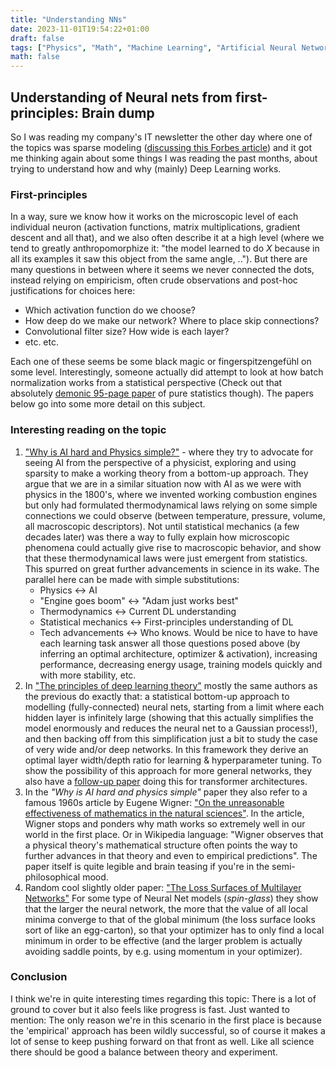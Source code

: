 ```yaml
---
title: "Understanding NNs"
date: 2023-11-01T19:54:22+01:00
draft: false
tags: ["Physics", "Math", "Machine Learning", "Artificial Neural Networks", "AI", "Data Science", "Sparsity", "Thermodynamics"]
math: false
---
```


## Understanding of Neural nets from first-principles: Brain dump

So I was reading my company's IT newsletter the other day where one of the topics was sparse modeling ([discussing this Forbes article](https://www.forbes.com/sites/johnwerner/2023/08/17/sparse-models-the-math-and-a-new-theory-for-ground-breaking-ai/)) and it got me thinking again about some things I was reading the past months, about trying to understand how and why (mainly) Deep Learning works.

### First-principles

In a way, sure we know how it works on the microscopic level of each individual neuron (activation functions, matrix multiplications, gradient descent and all that), and we also often describe it at a high level (where we tend to greatly anthropomorphize it: "the model learned to do *X* because in all its examples it saw this object from the same angle, .."). But there are many questions in between where it seems we never connected the dots, instead relying on empiricism, often crude observations and post-hoc justifications for choices here:
* Which activation function do we choose? 
* How deep do we make our network? Where to place skip connections?
* Convolutional filter size? How wide is each layer? 
* etc. etc.

Each one of these seems be some black magic or fingerspitzengefühl on some level. Interestingly, someone actually did attempt to look at how batch normalization works from a statistical perspective (Check out that absolutely [demonic 95-page paper](https://arxiv.org/abs/1902.08129) of pure statistics though). The papers below go into some more detail on this subject.

### Interesting reading on the topic

1. ["Why is AI hard and Physics simple?"](https://arxiv.org/pdf/2104.00008.pdf) - where they try to advocate for seeing AI from the perspective of a physicist, exploring and using sparsity to make a working theory from a bottom-up approach. They argue that we are in a similar situation now with AI as we were with physics in the 1800's, where we invented working combustion engines but only had formulated thermodynamical laws relying on some simple connections we could observe (between temperature, pressure, volume, all macroscopic descriptors). Not until statistical mechanics (a few decades later) was there a way to fully explain how microscopic phenomena could actually give rise to macroscopic behavior, and show that these thermodynamical laws were just emergent from statistics. This spurred on great further advancements in science in its wake. The parallel here can be made with simple substitutions:
    * Physics &harr; AI
    * "Engine goes boom" &harr; "Adam just works best"
    * Thermodynamics &harr; Current DL understanding
    * Statistical mechanics &harr; First-principles understanding of DL
    * Tech advancements &harr; Who knows. Would be nice to have to have each learning task answer all those questions posed above (by inferring an optimal architecture, optimizer & activation), increasing performance, decreasing energy usage, training models quickly and with more stability, etc.
2. In ["The principles of deep learning theory"](https://deeplearningtheory.com/) mostly the same authors as the previous do exactly that: a statistical bottom-up approach to modelling (fully-connected) neural nets, starting from a limit where each hidden layer is infinitely large (showing that this actually simplifies the model enormously and reduces the neural net to a Gaussian process!), and then backing off from this simplification just a bit to study the case of very wide and/or deep networks. In this framework they derive an optimal layer width/depth ratio for learning & hyperparameter tuning. To show the possibility of this approach for more general networks, they also have a [follow-up paper](https://arxiv.org/abs/2304.02034) doing this for transformer architectures.
3. In the *"Why is AI hard and physics simple"* paper they also refer to a famous 1960s article by Eugene Wigner: ["On the unreasonable effectiveness of mathematics in the natural sciences"](https://web.njit.edu/~akansu/PAPERS/The%20Unreasonable%20Effectiveness%20of%20Mathematics%20(EP%20Wigner).pdf). In the article, Wigner stops and ponders why math works so extremely well in our world in the first place. Or in Wikipedia language: "Wigner observes that a physical theory's mathematical structure often points the way to further advances in that theory and even to empirical predictions". The paper itself is quite legible and brain teasing if you're in the semi-philosophical mood.
4. Random cool slightly older paper: ["The Loss Surfaces of Multilayer Networks"](https://arxiv.org/abs/1412.0233) For some type of Neural Net models (*spin-glass*) they show that the larger the neural network, the more that the value of all local minima converge to that of the global minimum (the loss surface looks sort of like an egg-carton), so that your optimizer has to only find a local minimum in order to be effective (and the larger problem is actually avoiding saddle points, by e.g. using momentum in your optimizer).

### Conclusion

I think we're in quite interesting times regarding this topic: There is a lot of ground to cover but it also feels like progress is fast. Just wanted to mention: The only reason we're in this scenario in the first place is because the 'empirical' approach has been wildly successful, so of course it makes a lot of sense to keep pushing forward on that front as well. Like all science there should be good a balance between theory and experiment.
